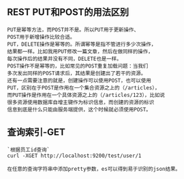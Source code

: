 REST PUT和POST的用法区别
---

    PUT是幂等方法，而POST并不是。所以PUT用于更新操作、
    POST用于新增操作比较合适。
    PUT，DELETE操作是幂等的。所谓幂等是指不管进行多少次操作，
    结果都一样。比如我用PUT修改一篇文章，然后在做同样的操作，
    每次操作后的结果并没有不同，DELETE也是一样。
    POST操作不是幂等的，比如常见的POST重复加载问题：当我们
    多次发出同样的POST请求后，其结果是创建出了若干的资源。
    还有一点需要注意的就是，创建操作可以使用POST，也可以使用
    PUT，区别在于POST是作用在一个集合资源之上的（/articles），
    而PUT操作是作用在一个具体资源之上的（/articles/123），比如说
    很多资源使用数据库自增主键作为标识信息，而创建的资源的标识
    信息到底是什么只能由服务端提供，这个时候就必须使用POST。
    
 查询索引-GET
---
    `根据员工id查询`
    curl -XGET http://localhost:9200/test/user/1
    
    在任意的查询字符串中添加pretty参数，es可以得到易于识别的json结果。
